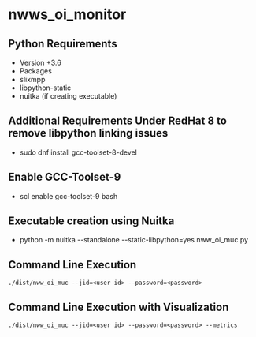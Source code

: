 # nwws_oi_monitor

## Python Requirements
* Version +3.6
* Packages
* slixmpp
* libpython-static
* nuitka (if creating executable)

## Additional Requirements Under RedHat 8 to remove libpython linking issues
* sudo dnf install gcc-toolset-8-devel

## Enable GCC-Toolset-9
* scl enable gcc-toolset-9 bash

## Executable creation using Nuitka 
* python -m nuitka --standalone --static-libpython=yes nww_oi_muc.py

## Command Line Execution 

`./dist/nww_oi_muc --jid=<user id> --password=<password>`

## Command Line Execution with Visualization

`./dist/nww_oi_muc --jid=<user id> --password=<password> --metrics`

